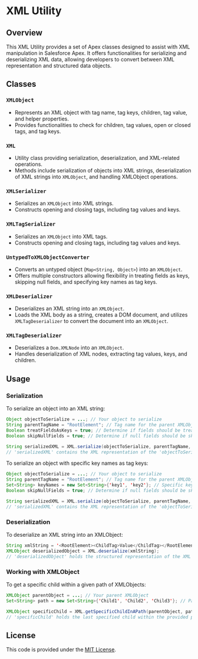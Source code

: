 # XML Utility

## Overview

This XML Utility provides a set of Apex classes designed to assist with XML manipulation in Salesforce Apex. It offers functionalities for serializing and deserializing XML data, allowing developers to convert between XML representation and structured data objects.

## Classes

### `XMLObject`

- Represents an XML object with tag name, tag keys, children, tag value, and helper properties.
- Provides functionalities to check for children, tag values, open or closed tags, and tag keys.

### `XML`

- Utility class providing serialization, deserialization, and XML-related operations.
- Methods include serialization of objects into XML strings, deserialization of XML strings into `XMLObject`, and handling XMLObject operations.

### `XMLSerializer`

- Serializes an `XMLObject` into XML strings.
- Constructs opening and closing tags, including tag values and keys.

### `XMLTagSerializer`

- Serializes an `XMLObject` into XML tags.
- Constructs opening and closing tags, including tag values and keys.

### `UntypedToXMLObjectConverter`

- Converts an untyped object (`Map<String, Object>`) into an `XMLObject`.
- Offers multiple constructors allowing flexibility in treating fields as keys, skipping null fields, and specifying key names as tag keys.

### `XMLDeserializer`

- Deserializes an XML string into an `XMLObject`.
- Loads the XML body as a string, creates a DOM document, and utilizes `XMLTagDeserializer` to convert the document into an `XMLObject`.

### `XMLTagDeserializer`

- Deserializes a `Dom.XMLNode` into an `XMLObject`.
- Handles deserialization of XML nodes, extracting tag values, keys, and children.

## Usage

### Serialization

To serialize an object into an XML string:

```java
Object objectToSerialize = ...; // Your object to serialize
String parentTagName = "RootElement"; // Tag name for the parent XMLObject
Boolean treatFieldsAsKeys = true; // Determine if fields should be treated as tag keys
Boolean skipNullFields = true; // Determine if null fields should be skipped

String serializedXML = XML.serialize(objectToSerialize, parentTagName, treatFieldsAsKeys, skipNullFields);
// 'serializedXML' contains the XML representation of the 'objectToSerialize'
```
To serialize an object with specific key names as tag keys:

```java
Object objectToSerialize = ...; // Your object to serialize
String parentTagName = "RootElement"; // Tag name for the parent XMLObject
Set<String> keyNames = new Set<String>{'key1', 'key2'}; // Specific key names to be treated as tag keys
Boolean skipNullFields = true; // Determine if null fields should be skipped

String serializedXML = XML.serialize(objectToSerialize, parentTagName, keyNames, skipNullFields);
// 'serializedXML' contains the XML representation of the 'objectToSerialize' using specified key names as tag keys
```
### Deserialization

To deserialize an XML string into an XMLObject:

```java
String xmlString = '<RootElement><ChildTag>Value</ChildTag></RootElement>'; // Your XML string
XMLObject deserializedObject = XML.deserialize(xmlString);
// 'deserializedObject' holds the structured representation of the XML string
```
### Working with XMLObject

To get a specific child within a given path of XMLObjects:

```java
XMLObject parentObject = ...; // Your parent XMLObject
Set<String> path = new Set<String>{'Child1', 'Child2', 'Child3'}; // Path to the specific child

XMLObject specificChild = XML.getSpecificChildInAPath(parentObject, path);
// 'specificChild' holds the last specified child within the provided path
```

## License

This code is provided under the [MIT License](LICENSE).